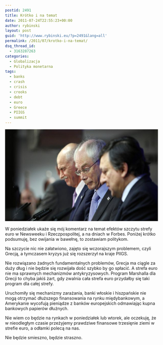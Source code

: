 ```yaml
---
postid: 2491
title: Krótko i na temat
date: 2011-07-24T22:55:23+00:00
author: rybinski
layout: post
guid: 'http://www.rybinski.eu/?p=2491&lang=all'
permalink: /2011/07/krotko-i-na-temat/
dsq_thread_id:
  - 3163287263
categories:
  - Globalizacja
  - Polityka monetarna
tags:
  - banks
  - crash
  - crisis
  - crooks
  - debt
  - euro
  - Greece
  - PIIGS
  - summit
---
```

<p style="text-align: center;">
  <img class="aligncenter size-full wp-image-2495" title="euro_summit_3_men" src="/uploads/euro_summit_3_men.jpg" alt="euro_summit_3_men" width="544" height="303" />
</p>

W poniedziałek ukaże się mój komentarz na temat efektów szczytu strefy euro w Newsweeku i Rzeczpospolitej, a na dniach w Forbes. Poniżej krótko podsumuję, bez owijania w bawełnę, to zostawiam politykom.

Na szczycie nic nie załatwiono, zajęto się wczorajszym problemem, czyli Grecją, a tymczasem kryzys już się rozszerzył na kraje PIIGS.

Nie rozwiązano żadnych fundamentalnych problemów, Grecja ma ciągle za duży dług i nie będzie się rozwijała dość szybko by go spłacić. A strefa euro nie ma sprawnych mechanizmów antykryzysowych. Program Marshalla dla Grecji to chyba jakiś żart, gdy zwalnia cała strefa euro przydałby się taki program dla całej strefy.

Uruchomiły się mechanizmy zarażania, banki włoskie i hiszpańskie nie mogą otrzymać dłuższego finansowania na rynku międybankowym, a Amerykanie wycofują pieniądze z banków europejskich odmawiając kupna bankowych papierów dłużnych.

Nie wiem co będzie na rynkach w poniedziałek lub wtorek, ale oczekuję, że w nieodległym czasie przeżyjemy prawdziwe finansowe trzesięnie ziemi w strefie euro, a odłamki polecą na nas.

Nie będzie smieszno, będzie straszno.
